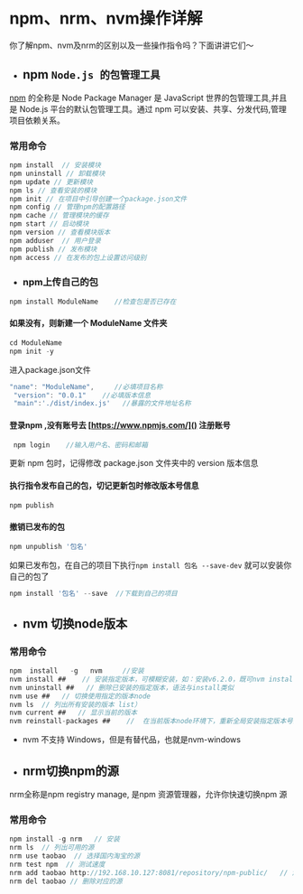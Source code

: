 # npm、nrm、nvm操作详解

你了解npm、nvm及nrm的区别以及一些操作指令吗？下面讲讲它们～

* ## npm  `Node.js 的包管理工具`
[npm](https://www.npmjs.com) 的全称是 Node Package Manager 是 JavaScript 世界的包管理工具,并且是 Node.js 平台的默认包管理工具。通过 npm 可以安装、共享、分发代码,管理项目依赖关系。

###     常用命令
```js
npm install  // 安装模块
npm uninstall // 卸载模块
npm update // 更新模块
npm ls // 查看安装的模块
npm init // 在项目中引导创建一个package.json文件
npm config // 管理npm的配置路径
npm cache // 管理模块的缓存
npm start // 启动模块
npm version // 查看模块版本
npm adduser  // 用户登录
npm publish // 发布模块
npm access // 在发布的包上设置访问级别
```
  
* ### npm上传自己的包

```js
npm install ModuleName    //检查包是否已存在  
```
####    如果没有，则新建一个  ModuleName 文件夹

```js
cd ModuleName
npm init -y
```
进入package.json文件

```js
"name": "ModuleName",     //必填项目名称
 "version": "0.0.1"    //必填版本信息
 "main":'./dist/index.js'   //暴露的文件地址名称
```
#### 登录npm  ,没有账号去  [https://www.npmjs.com/]()   注册账号

```js
 npm login    //输入用户名、密码和邮箱
```
更新 npm 包时，记得修改 package.json 文件夹中的 version 版本信息

####  执行指令发布自己的包，切记更新包时修改版本号信息

```js
npm publish
```
####  撤销已发布的包

```js
npm unpublish '包名'
```
如果已发布包，在自己的项目下执行`npm install 包名 --save-dev` 就可以安装你自己的包了

```js
npm install '包名' --save  //下载到自己的项目
```





* ## nvm 切换node版本

###     常用命令
```js
npm  install   -g   nvm     //安装
nvm install ##    // 安装指定版本，可模糊安装，如：安装v6.2.0，既可nvm install v6.2.0，又可nvm install 6.2
nvm uninstall ##   // 删除已安装的指定版本，语法与install类似
nvm use ##   // 切换使用指定的版本node
nvm ls  // 列出所有安装的版本 list）
nvm current ##   // 显示当前的版本
nvm reinstall-packages ##    //  在当前版本node环境下，重新全局安装指定版本号的npm包
```

* nvm 不支持 Windows，但是有替代品，也就是nvm-windows






* ##  nrm切换npm的源
nrm全称是npm registry manage, 是npm 资源管理器，允许你快速切换npm 源

###     常用命令
```js
npm install -g nrm   // 安装
nrm ls  // 列出可用的源
nrm use taobao  // 选择国内淘宝的源
nrm test npm  // 测试速度
nrm add taobao http://192.168.10.127:8081/repository/npm-public/   // 添加源
nrm del taobao // 删除对应的源
```